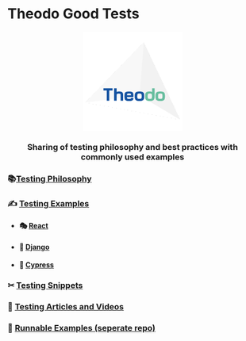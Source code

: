 # Theodo Good Tests

<div align="center">
    <a href="https://www.theodo.co.uk">
        <img width="200px" src="./theodo.png" align="center" alt="Theodo">
    </a>
    <h3>Sharing of testing philosophy and best practices with commonly used examples</h3>
</div>

### 📚[Testing Philosophy](documentation-tree/general/testing-philosophy.md)

### ✍ [Testing Examples](documentation-tree/general/testing-examples.md)

- #### 🎭 [React](documentation-tree/general/react.md)
- #### 🤖 [Django](documentation-tree/general/django.md)
- #### 🌳 [Cypress](documentation-tree/general/cypress.md)

### ✂ [Testing Snippets](snippets/docs/snippets.md)

### 📝 [Testing Articles and Videos](documentation-tree/general/resources.md)

### 🏃‍ [Runnable Examples (seperate repo)](https://github.com/Theodo-UK/theodo-good-tests-runnable-examples)
